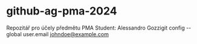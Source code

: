 # github-ag-pma-2024
Repozitář pro účely předmětu PMA
Student: Alessandro Gozzigit config --global user.email johndoe@example.com